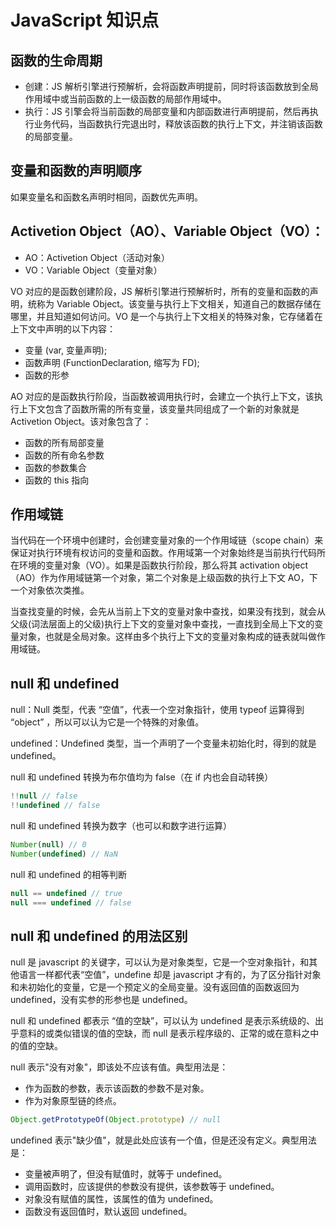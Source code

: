 # JavaScript 知识点

## 函数的生命周期

- 创建：JS 解析引擎进行预解析，会将函数声明提前，同时将该函数放到全局作用域中或当前函数的上一级函数的局部作用域中。
- 执行：JS 引擎会将当前函数的局部变量和内部函数进行声明提前，然后再执行业务代码，当函数执行完退出时，释放该函数的执行上下文，并注销该函数的局部变量。

## 变量和函数的声明顺序

如果变量名和函数名声明时相同，函数优先声明。

## Activetion Object（AO）、Variable Object（VO）：

- AO：Activetion Object（活动对象）
- VO：Variable Object（变量对象）

VO 对应的是函数创建阶段，JS 解析引擎进行预解析时，所有的变量和函数的声明，统称为 Variable Object。该变量与执行上下文相关，知道自己的数据存储在哪里，并且知道如何访问。VO 是一个与执行上下文相关的特殊对象，它存储着在上下文中声明的以下内容：

- 变量 (var, 变量声明);
- 函数声明 (FunctionDeclaration, 缩写为 FD);
- 函数的形参

AO 对应的是函数执行阶段，当函数被调用执行时，会建立一个执行上下文，该执行上下文包含了函数所需的所有变量，该变量共同组成了一个新的对象就是 Activetion Object。该对象包含了：

- 函数的所有局部变量
- 函数的所有命名参数
- 函数的参数集合
- 函数的 this 指向

## 作用域链

当代码在一个环境中创建时，会创建变量对象的一个作用域链（scope chain）来保证对执行环境有权访问的变量和函数。作用域第一个对象始终是当前执行代码所在环境的变量对象（VO）。如果是函数执行阶段，那么将其 activation object（AO）作为作用域链第一个对象，第二个对象是上级函数的执行上下文 AO，下一个对象依次类推。

当查找变量的时候，会先从当前上下文的变量对象中查找，如果没有找到，就会从父级(词法层面上的父级)执行上下文的变量对象中查找，一直找到全局上下文的变量对象，也就是全局对象。这样由多个执行上下文的变量对象构成的链表就叫做作用域链。

## null 和 undefined

null：Null 类型，代表 “空值”，代表一个空对象指针，使用 typeof 运算得到 “object” ，所以可以认为它是一个特殊的对象值。

undefined：Undefined 类型，当一个声明了一个变量未初始化时，得到的就是 undefined。

null 和 undefined 转换为布尔值均为 false（在 if 内也会自动转换）

```JavaScript
!!null // false
!!undefined // false
```

null 和 undefined 转换为数字（也可以和数字进行运算）

```JavaScript
Number(null) // 0
Number(undefined) // NaN
```

null 和 undefined 的相等判断

```JavaScript
null == undefined // true
null === undefined // false
```

## null 和 undefined 的用法区别

null 是 javascript 的关键字，可以认为是对象类型，它是一个空对象指针，和其他语言一样都代表“空值”，undefine 却是 javascript 才有的，为了区分指针对象和未初始化的变量，它是一个预定义的全局变量。没有返回值的函数返回为 undefined，没有实参的形参也是 undefined。

null 和 undefined 都表示 “值的空缺”，可以认为 undefined 是表示系统级的、出乎意料的或类似错误的值的空缺，而 null 是表示程序级的、正常的或在意料之中的值的空缺。

null 表示"没有对象"，即该处不应该有值。典型用法是：

- 作为函数的参数，表示该函数的参数不是对象。
- 作为对象原型链的终点。

```JavaScript
Object.getPrototypeOf(Object.prototype) // null
```

undefined 表示"缺少值"，就是此处应该有一个值，但是还没有定义。典型用法是：

- 变量被声明了，但没有赋值时，就等于 undefined。
- 调用函数时，应该提供的参数没有提供，该参数等于 undefined。
- 对象没有赋值的属性，该属性的值为 undefined。
- 函数没有返回值时，默认返回 undefined。
